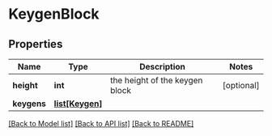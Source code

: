 # KeygenBlock

## Properties
Name | Type | Description | Notes
------------ | ------------- | ------------- | -------------
**height** | **int** | the height of the keygen block | [optional] 
**keygens** | [**list[Keygen]**](Keygen.md) |  | 

[[Back to Model list]](../README.md#documentation-for-models) [[Back to API list]](../README.md#documentation-for-api-endpoints) [[Back to README]](../README.md)

